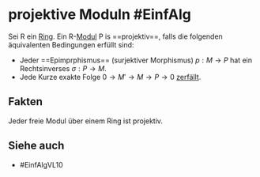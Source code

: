 # projektive Moduln #EinfAlg 
Sei R ein [Ring](Einf.%20Alg/Definition/Ring.md).
Ein R-[Modul](Einf.%20Alg/Definition/Moduln%20%C3%BCber%20Ringen.md) P is ==projektiv==, falls die folgenden äquivalenten Bedingungen erfüllt sind:
- Jeder ==Epimprphismus== (surjektiver Morphismus) $p:M\to P$ hat ein Rechtsinverses $\sigma:P\to M$.
- Jede Kurze exakte Folge $0\to M'\to M\to P\to 0$ [zerfällt](Einf.%20Alg/Definition/Zerfall%20und%20Spaltung%20von%20kurzen%20exakten%20Folgen.md).
## Fakten
Jeder freie Modul über einem Ring ist projektiv.
## Siehe auch
- #EinfAlgVL10 